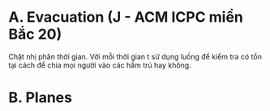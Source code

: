 
# A. Evacuation (J - ACM ICPC miền Bắc 20)
Chặt nhị phân thời gian. Với mỗi thời gian t sử dụng luồng để kiểm tra có tồn tại cách để chia mọi người vào các hầm trú hay không.

# B. Planes

<!--stackedit_data:
eyJoaXN0b3J5IjpbOTA5MjkxNDE3LDI5NjY5ODkyNV19
-->
